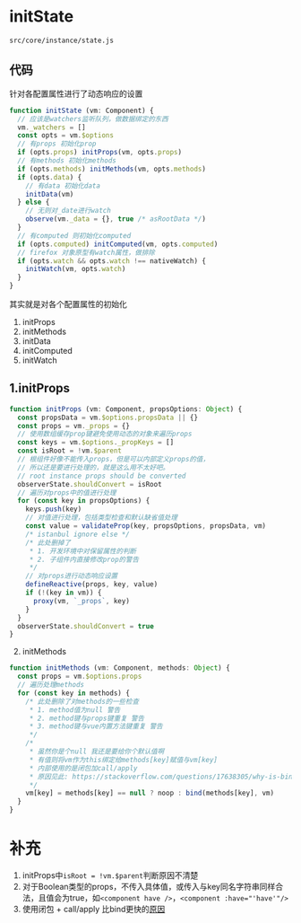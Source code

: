 # initState
`src/core/instance/state.js`

## 代码

针对各配置属性进行了动态响应的设置
```js
function initState (vm: Component) {
  // 应该是watchers监听队列，做数据绑定的东西
  vm._watchers = []
  const opts = vm.$options
  // 有props 初始化prop
  if (opts.props) initProps(vm, opts.props)
  // 有methods 初始化methods
  if (opts.methods) initMethods(vm, opts.methods)
  if (opts.data) {
    // 有data 初始化data
    initData(vm)
  } else {
    // 无则对_date进行watch
    observe(vm._data = {}, true /* asRootData */)
  }
  // 有computed 则初始化computed
  if (opts.computed) initComputed(vm, opts.computed)
  // firefox 对象原型有watch属性，做排除
  if (opts.watch && opts.watch !== nativeWatch) {
    initWatch(vm, opts.watch)
  }
}
```
其实就是对各个配置属性的初始化
1. initProps
2. initMethods
3. initData
4. initComputed
5. initWatch

## 1.initProps

```js
function initProps (vm: Component, propsOptions: Object) {
  const propsData = vm.$options.propsData || {}
  const props = vm._props = {}
  // 使用数组缓存prop键避免使用动态的对象来遍历props
  const keys = vm.$options._propKeys = []
  const isRoot = !vm.$parent
  // 根组件好像不能传入props，但是可以内部定义props的值，
  // 所以还是要进行处理的，就是这么用不太好吧。
  // root instance props should be converted
  observerState.shouldConvert = isRoot
  // 遍历对props中的值进行处理
  for (const key in propsOptions) {
    keys.push(key)
    // 对值进行处理，包括类型检查和默认缺省值处理
    const value = validateProp(key, propsOptions, propsData, vm)
    /* istanbul ignore else */
    /* 此处删掉了
     * 1. 开发环境中对保留属性的判断
     * 2. 子组件内直接修改prop的警告
     */
    // 对props进行动态响应设置
    defineReactive(props, key, value)
    if (!(key in vm)) {
      proxy(vm, `_props`, key)
    }
  }
  observerState.shouldConvert = true
}
```
2. initMethods
```js
function initMethods (vm: Component, methods: Object) {
  const props = vm.$options.props
  // 遍历处理methods
  for (const key in methods) {
    /* 此处删除了对methods的一些检查
     * 1. method值为null 警告
     * 2. method键与props键重复 警告
     * 3. method键与vue内置方法键重复 警告
     */
    /*
     * 虽然你是个null 我还是要给你个默认值啊
     * 有值则将vm作为this绑定给methods[key]赋值与vm[key]
     * 内部使用的是闭包加call/apply
     * 原因见此: https://stackoverflow.com/questions/17638305/why-is-bind-slower-than-a-closure
     */ 
    vm[key] = methods[key] == null ? noop : bind(methods[key], vm)
  }
}
```

# 补充
1. initProps中`isRoot = !vm.$parent`判断原因不清楚
2. 对于Boolean类型的props，不传入具体值，或传入与key同名字符串同样合法，且值会为true，如`<component have />`，`<component :have="'have'"/>`
3. 使用闭包 + call/apply 比bind更快的[原因](https://stackoverflow.com/questions/17638305/why-is-bind-slower-than-a-closure)